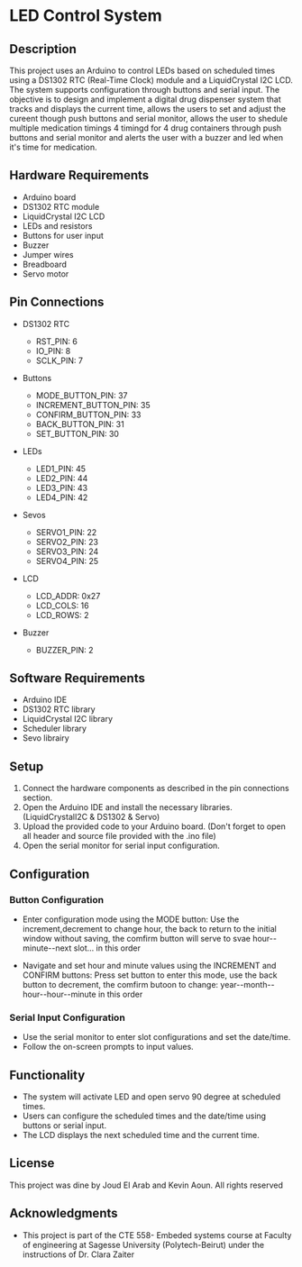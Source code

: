 # LED Control System

## Description
This project uses an Arduino to control LEDs based on scheduled times using a DS1302 RTC (Real-Time Clock) module and a LiquidCrystal I2C LCD. The system supports configuration through buttons and serial input.
The objective is to design and implement a digital drug dispenser system that tracks and displays the current time, allows the users to set and adjust the cureent though push buttons and serial monitor,
allows the user to shedule multiple medication timings 4 timingd for 4 drug containers through push buttons and serial monitor and alerts the user with a buzzer and led when it's time for medication.
## Hardware Requirements
- Arduino board 
- DS1302 RTC module
- LiquidCrystal I2C LCD
- LEDs and resistors
- Buttons for user input
- Buzzer
- Jumper wires
- Breadboard
- Servo motor

## Pin Connections
- DS1302 RTC
  - RST_PIN: 6
  - IO_PIN: 8
  - SCLK_PIN: 7

- Buttons
  - MODE_BUTTON_PIN: 37
  - INCREMENT_BUTTON_PIN: 35
  - CONFIRM_BUTTON_PIN: 33
  - BACK_BUTTON_PIN: 31
  - SET_BUTTON_PIN: 30

- LEDs
  - LED1_PIN: 45
  - LED2_PIN: 44
  - LED3_PIN: 43
  - LED4_PIN: 42
  
- Sevos
  - SERVO1_PIN: 22
  - SERVO2_PIN: 23
  - SERVO3_PIN: 24
  - SERVO4_PIN: 25
  

- LCD
  - LCD_ADDR: 0x27
  - LCD_COLS: 16
  - LCD_ROWS: 2

- Buzzer
  - BUZZER_PIN: 2

## Software Requirements
- Arduino IDE
- DS1302 RTC library
- LiquidCrystal I2C library
- Scheduler library
- Sevo librairy

## Setup
1. Connect the hardware components as described in the pin connections section.
2. Open the Arduino IDE and install the necessary libraries.(LiquidCrystalI2C & DS1302 & Servo)
3. Upload the provided code to your Arduino board. (Don't forget to open all header and source file provided with the .ino file)
4. Open the serial monitor for serial input configuration.

## Configuration
### Button Configuration
- Enter configuration mode using the MODE button:
  Use the increment,decrement to change hour, the back to return to the initial window without saving, the comfirm button will serve to svae hour--minute--next slot... in this order 

- Navigate and set hour and minute values using the INCREMENT and CONFIRM buttons:
  Press set button to enter this mode, use the back button to decrement, the comfirm butoon to change: year--month--hour--hour--minute in this order


### Serial Input Configuration
- Use the serial monitor to enter slot configurations and set the date/time.
- Follow the on-screen prompts to input values.

## Functionality
- The system will activate LED and open servo 90 degree at scheduled times.
- Users can configure the scheduled times and the date/time using buttons or serial input.
- The LCD displays the next scheduled time and the current time.

## License
This project was dine by Joud El Arab and Kevin Aoun. All rights reserved

## Acknowledgments
- This project is part of the CTE 558- Embeded systems course at Faculty of engineering at Sagesse University (Polytech-Beirut) under the instructions of Dr. Clara Zaiter 

